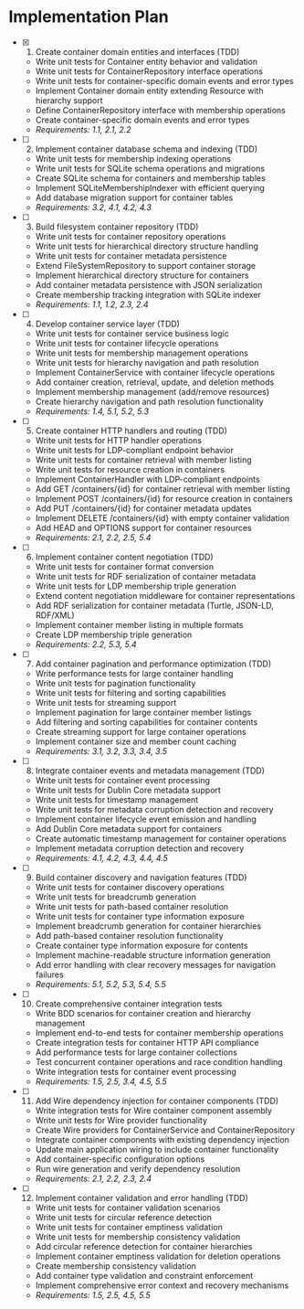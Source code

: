 # Implementation Plan

- [x] 1. Create container domain entities and interfaces (TDD)
  - Write unit tests for Container entity behavior and validation
  - Write unit tests for ContainerRepository interface operations
  - Write unit tests for container-specific domain events and error types
  - Implement Container domain entity extending Resource with hierarchy support
  - Define ContainerRepository interface with membership operations
  - Create container-specific domain events and error types
  - _Requirements: 1.1, 2.1, 2.2_

- [ ] 2. Implement container database schema and indexing (TDD)
  - Write unit tests for membership indexing operations
  - Write unit tests for SQLite schema operations and migrations
  - Create SQLite schema for containers and membership tables
  - Implement SQLiteMembershipIndexer with efficient querying
  - Add database migration support for container tables
  - _Requirements: 3.2, 4.1, 4.2, 4.3_

- [ ] 3. Build filesystem container repository (TDD)
  - Write unit tests for container repository operations
  - Write unit tests for hierarchical directory structure handling
  - Write unit tests for container metadata persistence
  - Extend FileSystemRepository to support container storage
  - Implement hierarchical directory structure for containers
  - Add container metadata persistence with JSON serialization
  - Create membership tracking integration with SQLite indexer
  - _Requirements: 1.1, 1.2, 2.3, 2.4_

- [ ] 4. Develop container service layer (TDD)
  - Write unit tests for container service business logic
  - Write unit tests for container lifecycle operations
  - Write unit tests for membership management operations
  - Write unit tests for hierarchy navigation and path resolution
  - Implement ContainerService with container lifecycle operations
  - Add container creation, retrieval, update, and deletion methods
  - Implement membership management (add/remove resources)
  - Create hierarchy navigation and path resolution functionality
  - _Requirements: 1.4, 5.1, 5.2, 5.3_

- [ ] 5. Create container HTTP handlers and routing (TDD)
  - Write unit tests for HTTP handler operations
  - Write unit tests for LDP-compliant endpoint behavior
  - Write unit tests for container retrieval with member listing
  - Write unit tests for resource creation in containers
  - Implement ContainerHandler with LDP-compliant endpoints
  - Add GET /containers/{id} for container retrieval with member listing
  - Implement POST /containers/{id} for resource creation in containers
  - Add PUT /containers/{id} for container metadata updates
  - Implement DELETE /containers/{id} with empty container validation
  - Add HEAD and OPTIONS support for container resources
  - _Requirements: 2.1, 2.2, 2.5, 5.4_

- [ ] 6. Implement container content negotiation (TDD)
  - Write unit tests for container format conversion
  - Write unit tests for RDF serialization of container metadata
  - Write unit tests for LDP membership triple generation
  - Extend content negotiation middleware for container representations
  - Add RDF serialization for container metadata (Turtle, JSON-LD, RDF/XML)
  - Implement container member listing in multiple formats
  - Create LDP membership triple generation
  - _Requirements: 2.2, 5.3, 5.4_

- [ ] 7. Add container pagination and performance optimization (TDD)
  - Write performance tests for large container handling
  - Write unit tests for pagination functionality
  - Write unit tests for filtering and sorting capabilities
  - Write unit tests for streaming support
  - Implement pagination for large container member listings
  - Add filtering and sorting capabilities for container contents
  - Create streaming support for large container operations
  - Implement container size and member count caching
  - _Requirements: 3.1, 3.2, 3.3, 3.4, 3.5_

- [ ] 8. Integrate container events and metadata management (TDD)
  - Write unit tests for container event processing
  - Write unit tests for Dublin Core metadata support
  - Write unit tests for timestamp management
  - Write unit tests for metadata corruption detection and recovery
  - Implement container lifecycle event emission and handling
  - Add Dublin Core metadata support for containers
  - Create automatic timestamp management for container operations
  - Implement metadata corruption detection and recovery
  - _Requirements: 4.1, 4.2, 4.3, 4.4, 4.5_

- [ ] 9. Build container discovery and navigation features (TDD)
  - Write unit tests for container discovery operations
  - Write unit tests for breadcrumb generation
  - Write unit tests for path-based container resolution
  - Write unit tests for container type information exposure
  - Implement breadcrumb generation for container hierarchies
  - Add path-based container resolution functionality
  - Create container type information exposure for contents
  - Implement machine-readable structure information generation
  - Add error handling with clear recovery messages for navigation failures
  - _Requirements: 5.1, 5.2, 5.3, 5.4, 5.5_

- [ ] 10. Create comprehensive container integration tests
  - Write BDD scenarios for container creation and hierarchy management
  - Implement end-to-end tests for container membership operations
  - Create integration tests for container HTTP API compliance
  - Add performance tests for large container collections
  - Test concurrent container operations and race condition handling
  - Write integration tests for container event processing
  - _Requirements: 1.5, 2.5, 3.4, 4.5, 5.5_

- [ ] 11. Add Wire dependency injection for container components (TDD)
  - Write integration tests for Wire container component assembly
  - Write unit tests for Wire provider functionality
  - Create Wire providers for ContainerService and ContainerRepository
  - Integrate container components with existing dependency injection
  - Update main application wiring to include container functionality
  - Add container-specific configuration options
  - Run wire generation and verify dependency resolution
  - _Requirements: 2.1, 2.2, 2.3, 2.4_

- [ ] 12. Implement container validation and error handling (TDD)
  - Write unit tests for container validation scenarios
  - Write unit tests for circular reference detection
  - Write unit tests for container emptiness validation
  - Write unit tests for membership consistency validation
  - Add circular reference detection for container hierarchies
  - Implement container emptiness validation for deletion operations
  - Create membership consistency validation
  - Add container type validation and constraint enforcement
  - Implement comprehensive error context and recovery mechanisms
  - _Requirements: 1.5, 2.5, 4.5, 5.5_